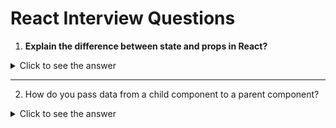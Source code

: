 # React Interview Questions

1. **Explain the difference between state and props in React?**

<details>
<summary>Click to see the answer</summary>

### **Difference Between State and Props in React**

**1. Fundamental Definition**:
   - **State**: State is a local, mutable data source owned and managed by a component. It is used to store information that a component needs to keep track of and update over time.
   - **Props**: Props (short for "properties") are read-only, immutable inputs passed from a parent component to its child components. Props allow components to communicate and share data in a one-way flow.

**2. Ownership and Management**:
   - **State**: Each component manages its own state. This data is internal to the component and is only accessible and modifiable by that component.
   - **Props**: Props are owned by the parent component, which passes them down to child components as needed. The child component has no control over the props and cannot modify them.

**3. Mutability**:
   - **State**: State is mutable, meaning it can be changed within the component. The `setState` method (in class components) or the `useState` hook (in functional components) is used to update the state, which triggers a re-render.
   - **Props**: Props are immutable within the child component. If a child needs to display or handle data from props differently, it has to rely on the parent component to pass new values rather than changing the props directly.

**4. Primary Use Cases**:
   - **State**: Used for data that changes over time, like form inputs, toggle switches, or anything requiring interactivity or real-time updates within a component.
   - **Props**: Used to pass data and configuration to child components, such as styles, text labels, or IDs. Props make components reusable by customizing their output based on different inputs.

**5. Flow Direction**:
   - **State**: State is confined to the component that owns it. However, components can pass functions down as props to allow child components to interact with or modify the parent’s state.
   - **Props**: Props follow a one-way data flow, going from parent to child only. This one-way data flow helps maintain a predictable structure in the component hierarchy.

**6. Re-rendering Behavior**:
   - **State**: When state changes, the component re-renders, and React calculates the changes needed to update the UI.
   - **Props**: Changes in props trigger re-renders in the child component, making props useful for ensuring child components update when the parent provides new data.

---

### **Code Example**: Distinguishing Between State and Props

Here’s an example of a `Counter` component that manages its own state and a `CounterDisplay` component that receives props from `Counter` to display the count.

```jsx
import React, { useState } from 'react';

// CounterDisplay is a presentational component that uses props
const CounterDisplay = ({ count }) => {
  return <h1>Current Count: {count}</h1>;
};

// Counter manages its own state and passes it as props to CounterDisplay
const Counter = () => {
  const [count, setCount] = useState(0);

  const increment = () => setCount(count + 1);
  const decrement = () => setCount(count - 1);

  return (
    <div>
      <CounterDisplay count={count} /> {/* Passing state as props */}
      <button onClick={increment}>Increment</button>
      <button onClick={decrement}>Decrement</button>
    </div>
  );
};

export default Counter;
```

### **Explanation**:
   - **State**: The `count` variable in `Counter` is stateful, and the `setCount` function allows `Counter` to update its own state.
   - **Props**: The `CounterDisplay` component receives `count` as a prop from `Counter`. `CounterDisplay` does not control or modify this prop but only displays it.

---

### **Summary Points** for an Interview:
- **State** is local, mutable, and owned by the component that uses it; it's mainly for dynamic, interactive data.
- **Props** are immutable inputs from a parent component, used for data or configuration, allowing components to be reusable and modular.
- **State Changes** trigger a re-render of the component, while **Prop Changes** in a child component re-render it based on updated data from the parent.
- **Mutual Dependency**: While state holds data and behavior within a component, props allow the child to display or interact with this data without altering it directly.
- **Example Use Case**: Props suit static data passed to child components (like UI labels), while state fits interactive elements within the component, such as counters, form inputs, or toggle switches.

This thorough yet concise breakdown should convey a solid understanding of the roles and differences between state and props in React, suitable for a senior-level React interview.

</details>

---
2. How do you pass data from a child component to a parent component?
<details> <summary>Click to see the answer</summary>

To pass data from **child to parent** in React, we use a **callback function**. The parent component defines a function and passes it to the child as a prop. The child then calls this function to send data back up.

### Code Example:

```jsx
// Parent Component
import React, { useState } from 'react';
import ChildComponent from './ChildComponent';

function ParentComponent() {
  const [message, setMessage] = useState('');

  // Callback to receive data from child
  const handleMessageChange = (newMessage) => {
    setMessage(newMessage);
  };

  return (
    <div>
      <h1>Parent Component</h1>
      <p>Message from Child: {message}</p>
      <ChildComponent onMessageChange={handleMessageChange} />
    </div>
  );
}

export default ParentComponent;

// Child Component
import React from 'react';

function ChildComponent({ onMessageChange }) {
  const sendMessageToParent = () => {
    onMessageChange('Hello from Child!');
  };

  return (
    <div>
      <h2>Child Component</h2>
      <button onClick={sendMessageToParent}>Send Message to Parent</button>
    </div>
  );
}

export default ChildComponent;

Explanation:
The ParentComponent defines a message state and handleMessageChange function to update it.
The ChildComponent calls the onMessageChange function (passed from the parent) when the button is clicked, sending data back up.
```

**Follow-Up Question:**

Q: What are other ways to share data between components in React?

A: In addition to callbacks, other ways include:

-Context API: Useful for sharing data across multiple levels without prop drilling.

-Global State Management (e.g., Redux): Stores global state accessible by any component.

-Custom Hooks: Can contain logic and state shared across components.
Event Emitters: Emit events to share data in complex applications.

</details>